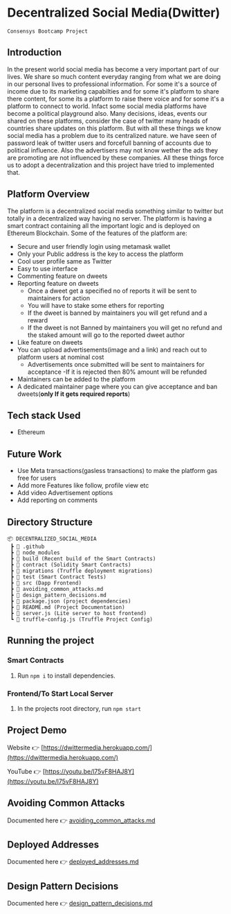 # Decentralized Social Media(Dwitter)
`Consensys Bootcamp Project`

## Introduction

In the present world social media has become a very important part of our lives. We share so much content everyday ranging from what we are doing in our personal lives to professional information. For some it's a source of income due to its marketing capabilties and for some it's platform to share there content, for some its a platform to raise there voice and for some it's a platform to connect to world. Infact some social media platforms have become a political playground also. Many decisions, ideas, events our shared on these platforms, consider the case of twitter many heads of countries share updates on this platform. But with all these things we know social media has a problem due to its centralized nature. we have seen of password leak of twitter users and forcefull banning of accounts due to political influence. Also the advertisers may not know wether the ads they are promoting are not influenced by these companies. All these things force us to adopt a decentralization and this project have tried to implemented that.


## Platform Overview

The platform is a decentralized social media something similar to twitter but totally in a decentralized way having no server. The platform is having a smart contract containing all the important logic and is deployed on Ethereum Blockchain. Some of the features of the platform are:
- Secure and user friendly login using metamask wallet
- Only your Public address is the key to access the platform
- Cool user profile same as Twitter
- Easy to use interface
- Commenting feature on dweets
- Reporting feature on dweets
  - Once a dweet get a specified no of reports it will be sent to maintainers for action
  - You will have to stake some ethers for reporting
  - If the dweet is banned by maintainers you will get refund and a reward
  - If the dweet is not Banned by maintainers you will get no refund and the staked amount will go to the reported dweet author
- Like feature on dweets
- You can upload advertisements(image and a link) and reach out to platform users at nominal cost
  - Advertisements once submitted will be sent to maintainers for acceptance
  -If it is rejected then 80% amount will be refunded
- Maintainers can be added to the platform
- A dedicated maintainer page where you can give acceptance and ban dweets(**only If it gets required reports**)

## Tech stack Used
- Ethereum

## Future Work
- Use Meta transactions(gasless transactions) to make the platform gas free for users
- Add more Features like follow, profile view etc
- Add video Advertisement options
- Add reporting on comments


## Directory Structure
```
📦 DECENTRALIZED_SOCIAL_MEDIA
 ┣ 📂 .github
 ┣ 📂 node_modules
 ┣ 📂 build (Recent build of the Smart Contracts)
 ┣ 📂 contract (Solidity Smart Contracts)
 ┣ 📂 migrations (Truffle deployment migrations)
 ┣ 📂 test (Smart Contract Tests)
 ┣ 📂 src (Dapp Frontend)
 ┣ 📜 avoiding_common_attacks.md
 ┣ 📜 design_pattern_decisions.md
 ┣ 📜 package.json (project dependencies)
 ┣ 📜 README.md (Project Documentation)
 ┣ 📜 server.js (Lite server to host frontend)
 ┗ 📜 truffle-config.js (Truffle Project Config)
```

## Running the project

### Smart Contracts
1. Run `npm i` to install dependencies.

### Frontend/To Start Local Server
1. In the projects root directory, run `npm start`

## Project Demo
Website 👉 [https://dwittermedia.herokuapp.com/](https://dwittermedia.herokuapp.com/)

YouTube 👉 [https://youtu.be/l75vF8HAJ8Y](https://youtu.be/l75vF8HAJ8Y)

## Avoiding Common Attacks
Documented here 👉 [avoiding_common_attacks.md](avoiding_common_attacks.md)

## Deployed Addresses
Documented here 👉 [deployed_addresses.md](deployed_addresses.md)

## Design Pattern Decisions
Documented here 👉 [design_pattern_decisions.md](design_pattern_decisions.md)
